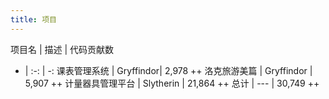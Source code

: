 ```yaml
---
title: 项目
---
```


项目名 | 描述 | 代码贡献数 
- | :-: | -: 
课表管理系统 | Gryffindor| 2,978 ++ 
洛克旅游美篇 | Gryffindor | 5,907 ++ 
计量器具管理平台 | Slytherin | 21,864 ++
总计 | --- | 30,749 ++
